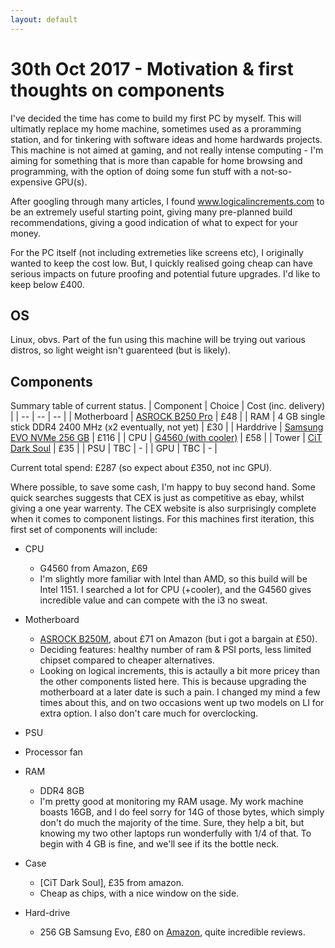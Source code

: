 ```yaml
---
layout: default
---
```


# 30th Oct 2017 - Motivation & first thoughts on components

I've decided the time has come to build my first PC by myself. This will ultimatly replace my home machine, sometimes used as a proramming station, and for tinkering with software ideas and home hardwards projects. This machine is not aimed at gaming, and not really intense computing - I'm aiming for something that is more than capable for home browsing and programming, with the option of doing some fun stuff with a not-so-expensive GPU(s). 

After googling through many articles, I found www.logicalincrements.com to be an extremely useful starting point, giving many pre-planned build recommendations, giving a good indication of what to expect for your money.

For the PC itself (not including extremeties like screens etc), I originally wanted to keep the cost low. But, I quickly realised going cheap can have serious impacts on future proofing and potential future upgrades. I'd like to keep below £400. 

## OS
Linux, obvs. Part of the fun using this machine will be trying out various distros, so light weight isn't guarenteed (but is likely). 

## Components
Summary table of current status.
| Component | Choice | Cost (inc. delivery) |
| -- | -- | -- |
| Motherboard | [ASROCK B250 Pro](https://www.amazon.co.uk/ASROCK-B250M-PRO4-Elegant-Motherboard/dp/B01N0LMLMM/ref=sr_1_1?s=computers&ie=UTF8&qid=1511738958&sr=1-1&keywords=asrock+b250+pro4) | £48 |
| RAM | 4 GB single stick DDR4 2400 MHz (x2 eventually, not yet) | £30 |
| Harddrive | [Samsung EVO NVMe 256 GB](https://www.amazon.co.uk/Samsung-M-2-2280-500GB-Express-Solid/dp/B01M211K53/?tag=logicaincre05-21&th=1) | £116 |
| CPU | [G4560  (with cooler)](http://cpu.userbenchmark.com/Compare/Intel-Pentium-G4560-vs-Intel-Core-i3-6100/3892vs3511) | £58 |
| Tower | [CiT Dark Soul](https://www.amazon.co.uk/dp/B01MSE30WA/ref=twister_B074G83KSZ?_encoding=UTF8&psc=1) | £35 |
| PSU | TBC | - |
| GPU | TBC | - |

Current total spend: £287 (so expect about £350, not inc GPU).

Where possible, to save some cash, I'm happy to buy second hand. Some quick searches suggests that CEX is just as competitive as ebay, whilst giving a one year warrenty. The CEX website is also surprisingly complete when it comes to component listings. For this machines first iteration, this first set of components will include:

* CPU
    * G4560 from Amazon, £69
    * I'm slightly more familiar with Intel than AMD, so this build will be Intel 1151. I searched a lot for CPU (+cooler), and the G4560 gives incredible value and can compete with the i3 no sweat.  

* Motherboard
    * [ASROCK B250M](https://www.amazon.co.uk/gp/product/B01N0LMLMM/ref=ox_sc_act_title_1?smid=A3P5ROKL5A1OLE&psc=1#Ask), about £71 on Amazon (but i got a bargain at £50). 
    * Deciding features: healthy number of ram & PSI ports, less limited chipset compared to cheaper alternatives.
    * Looking on logical increments, this is actaully a bit more pricey than the other components listed here. This is because upgrading the motherboard at a later date is such a pain. I changed my mind a few times about this, and on two occasions went up two models on LI for extra option. I also don't care much for overclocking.

* PSU

* Processor fan

* RAM
    * DDR4 8GB
    * I'm pretty good at monitoring my RAM usage. My work machine boasts 16GB, and I do feel sorry for 14G of those bytes, which simply don't do much the majority of the time. Sure, they help a bit, but knowing my two other laptops run wonderfully with 1/4 of that. To begin with 4 GB is fine, and we'll see if its the bottle neck.
    
* Case
    * [CiT Dark Soul], £35 from amazon.
    * Cheap as chips, with a nice window on the side.
    
* Hard-drive
    * 256 GB Samsung Evo, £80 on [Amazon](https://www.amazon.co.uk/Samsung-inch-Solid-State-Drive/dp/B00P736UEU/?tag=logicaincre05-21), quite incredible reviews. 
